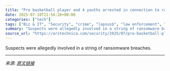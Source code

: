 ```yaml
---
title: "Pro basketball player and 4 youths arrested in connection to ransomware crimes"
date: 2025-07-10T21:54:26+08:00
categories: ["tech"]
tags: ["Biz & IT", "Security", "crime", "lapsus$", "law enforcement", "ransomware", "scattered spider"]
summary: "Suspects were allegedly involved in a string of ransomware breaches."
source_url: "https://arstechnica.com/security/2025/07/pro-basketball-player-and-4-youths-arrested-in-connection-to-ransomware-crimes/"
---
```


Suspects were allegedly involved in a string of ransomware breaches.

---

*来源: [原文链接](https://arstechnica.com/security/2025/07/pro-basketball-player-and-4-youths-arrested-in-connection-to-ransomware-crimes/)*
